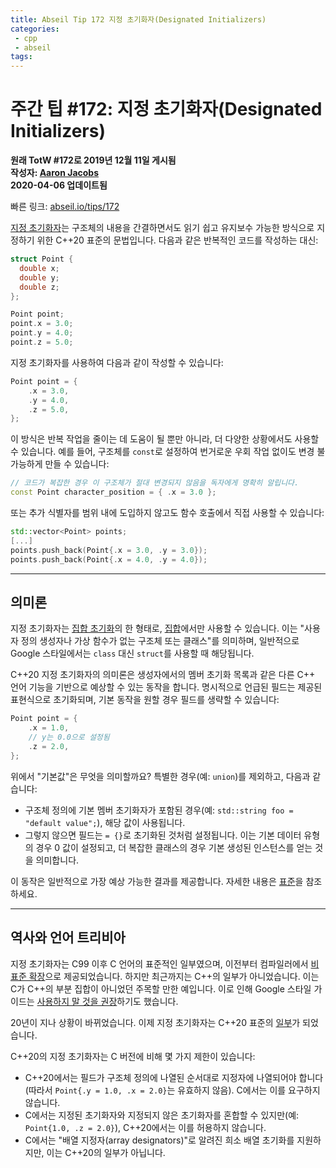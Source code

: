 ```yaml
---
title: Abseil Tip 172 지정 초기화자(Designated Initializers)
categories:
 - cpp
 - abseil
tags:
---
```



# 주간 팁 #172: 지정 초기화자(Designated Initializers)

**원래 TotW #172로 2019년 12월 11일 게시됨**  
**작성자: [Aaron Jacobs](mailto:jacobsa@google.com)**  
**2020-04-06 업데이트됨**

빠른 링크: [abseil.io/tips/172](https://abseil.io/tips/172)

[지정 초기화자](https://en.cppreference.com/w/cpp/language/aggregate_initialization#Designated_initializers)는 구조체의 내용을 간결하면서도 읽기 쉽고 유지보수 가능한 방식으로 지정하기 위한 C++20 표준의 문법입니다. 다음과 같은 반복적인 코드를 작성하는 대신:

```cpp
struct Point {
  double x;
  double y;
  double z;
};

Point point;
point.x = 3.0;
point.y = 4.0;
point.z = 5.0;
```

지정 초기화자를 사용하여 다음과 같이 작성할 수 있습니다:

```cpp
Point point = {
    .x = 3.0,
    .y = 4.0,
    .z = 5.0,
};
```

이 방식은 반복 작업을 줄이는 데 도움이 될 뿐만 아니라, 더 다양한 상황에서도 사용할 수 있습니다. 예를 들어, 구조체를 `const`로 설정하여 번거로운 우회 작업 없이도 변경 불가능하게 만들 수 있습니다:

```cpp
// 코드가 복잡한 경우 이 구조체가 절대 변경되지 않음을 독자에게 명확히 알립니다.
const Point character_position = { .x = 3.0 };
```

또는 추가 식별자를 범위 내에 도입하지 않고도 함수 호출에서 직접 사용할 수 있습니다:

```cpp
std::vector<Point> points;
[...]
points.push_back(Point{.x = 3.0, .y = 3.0});
points.push_back(Point{.x = 4.0, .y = 4.0});
```

---

## 의미론

지정 초기화자는 [집합 초기화](https://en.cppreference.com/w/cpp/language/aggregate_initialization)의 한 형태로, [집합](https://en.cppreference.com/w/cpp/language/aggregate_initialization#Explanation)에서만 사용할 수 있습니다. 이는 "사용자 정의 생성자나 가상 함수가 없는 구조체 또는 클래스"를 의미하며, 일반적으로 Google 스타일에서는 `class` 대신 `struct`를 사용할 때 해당됩니다.

C++20 지정 초기화자의 의미론은 생성자에서의 멤버 초기화 목록과 같은 다른 C++ 언어 기능을 기반으로 예상할 수 있는 동작을 합니다. 명시적으로 언급된 필드는 제공된 표현식으로 초기화되며, 기본 동작을 원할 경우 필드를 생략할 수 있습니다:

```cpp
Point point = {
    .x = 1.0,
    // y는 0.0으로 설정됨
    .z = 2.0,
};
```

위에서 "기본값"은 무엇을 의미할까요? 특별한 경우(예: `union`)를 제외하고, 다음과 같습니다:

- 구조체 정의에 기본 멤버 초기화자가 포함된 경우(예: `std::string foo = "default value";`), 해당 값이 사용됩니다.
- 그렇지 않으면 필드는 `= {}`로 초기화된 것처럼 설정됩니다. 이는 기본 데이터 유형의 경우 0 값이 설정되고, 더 복잡한 클래스의 경우 기본 생성된 인스턴스를 얻는 것을 의미합니다.

이 동작은 일반적으로 가장 예상 가능한 결과를 제공합니다. 자세한 내용은 [표준](http://eel.is/c++draft/dcl.init#aggr-5)을 참조하세요.

---

## 역사와 언어 트리비아

지정 초기화자는 C99 이후 C 언어의 표준적인 일부였으며, 이전부터 컴파일러에서 [비표준 확장](https://gcc.gnu.org/onlinedocs/gcc/Designated-Inits.html)으로 제공되었습니다. 하지만 최근까지는 C++의 일부가 아니었습니다. 이는 C가 C++의 부분 집합이 아니었던 주목할 만한 예입니다. 이로 인해 Google 스타일 가이드는 [사용하지 말 것을 권장](https://google.github.io/styleguide/cppguide.html#Nonstandard_Extensions)하기도 했습니다.

20년이 지나 상황이 바뀌었습니다. 이제 지정 초기화자는 C++20 표준의 [일부](http://eel.is/c++draft/dcl.init#aggr-3)가 되었습니다.

C++20의 지정 초기화자는 C 버전에 비해 몇 가지 제한이 있습니다:

- C++20에서는 필드가 구조체 정의에 나열된 순서대로 지정자에 나열되어야 합니다(따라서 `Point{.y = 1.0, .x = 2.0}`는 유효하지 않음). C에서는 이를 요구하지 않습니다.
- C에서는 지정된 초기화자와 지정되지 않은 초기화자를 혼합할 수 있지만(예: `Point{1.0, .z = 2.0}`), C++20에서는 이를 허용하지 않습니다.
- C에서는 "배열 지정자(array designators)"로 알려진 희소 배열 초기화를 지원하지만, 이는 C++20의 일부가 아닙니다.